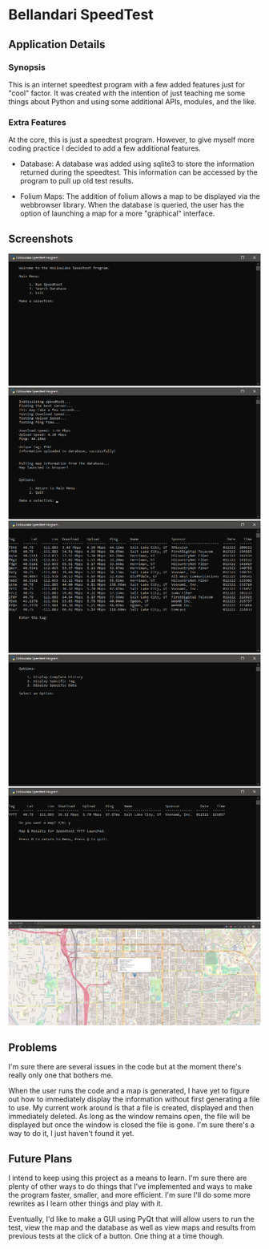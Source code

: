 # Bellandari SpeedTest

## Application Details

### Synopsis
This is an internet speedtest program with a few added features just for "cool" factor. It was created with the intention of just teaching me some things about Python and using some additional APIs, modules, and the like. 

### Extra Features
At the core, this is just a speedtest program. However, to give myself more coding practice I decided to add a few additional features. 

- Database: 
A database was added using sqlite3 to store the information returned during the speedtest. This information can be accessed by the program to pull up old test results. 

- Folium Maps: 
The addition of folium allows a map to be displayed via the webbrowser library. When the database is queried, the user has the option of launching a map for a more "graphical" interface. 

## Screenshots

![image](/screenshots/mainmenu.png)
![image](/screenshots/testcompletion.png)
![image](/screenshots/database.png)
![image](/screenshots/search.png)
![image](/screenshots/tagsearch.png)
![image](/screenshots/map.png)

## Problems
I'm sure there are several issues in the code but at the moment there's really only one that bothers me. 

When the user runs the code and a map is generated, I have yet to figure out how to immediately display the information without first generating a file to use. My current work around is that a file is created, displayed and then immediately deleted. As long as the window remains open, the file will be displayed but once the window is closed the file is gone. I'm sure there's a way to do it, I just haven't found it yet. 

## Future Plans
I intend to keep using this project as a means to learn. I'm sure there are plenty of other ways to do things that I've implemented and ways to make the program faster, smaller, and more efficient. I'm sure I'll do some more rewrites as I learn other things and play with it. 

Eventually, I'd like to make a GUI using PyQt that will allow users to run the test, view the map and the database as well as view maps and results from previous tests at the click of a button. One thing at a time though. 

